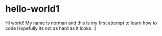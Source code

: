 # hello-world1
Hi world! 
My name is norman and this is my first attempt to learn how to code 
Hopefully its not as hard as it looks. :)
